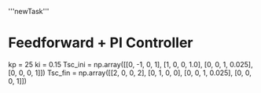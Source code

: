 '''newTask'''
# Feedforward + PI Controller
kp = 25
ki = 0.15
Tsc_ini = np.array([[0, -1, 0, 1],
                    [1, 0, 0, 1.0],
                    [0, 0, 1, 0.025],
                    [0, 0, 0, 1]])
Tsc_fin = np.array([[2, 0, 0, 2],
                    [0, 1, 0, 0],
                    [0, 0, 1, 0.025],
                    [0, 0, 0, 1]])